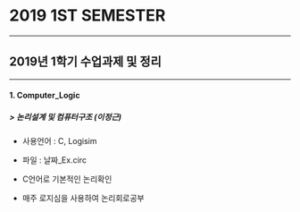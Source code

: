 # 2019 1ST SEMESTER
---------------------------
## 2019년 1학기 수업과제 및 정리
-----------------------
#### 1. Computer_Logic
##### > 논리설계 및 컴퓨터구조 (이정근)

- 사용언어 : C, Logisim

- 파일 : 날짜_Ex.circ

 + C언어로 기본적인 논리확인

+ 매주 로지심을 사용하여 논리회로공부
